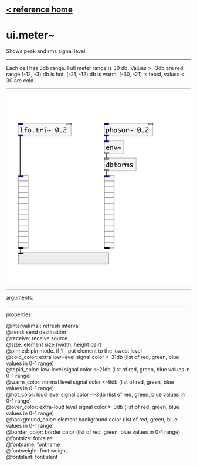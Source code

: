 [< reference home](index.html)
---

# ui.meter~


Shows peak and rms signal level

---

Each cell has 3db range. Full meter range is 39 db.
Values &gt; -3db are red, range [-12, -3) db is hot, [-21, -12) db is warm, [-30,
            -21) is tepid, values &lt; 30 are cold.
<br>


---


![example](examples/ui.meter~-example.jpg)

---
arguments:


---
properties:

@interval(ms): 
            refresh interval<br>
@send: send destination<br>
@receive: receive source<br>
@size: element size (width, height
            pair)<br>
@pinned: pin mode. if 1 - put element
            to the lowest level<br>
@cold_color: extra low-level signal
            color &lt;-31db (list of red, green, blue values in 0-1 range)<br>
@tepid_color: low-level signal color
            &lt;-21db (list of red, green, blue values in 0-1 range)<br>
@warm_color: normal level signal
            color &lt;-9db (list of red, green, blue values in 0-1 range)<br>
@hot_color: loud level signal color
            &lt;-3db (list of red, green, blue values in 0-1 range)<br>
@over_color: extra-loud level signal
            color &gt;-3db (list of red, green, blue values in 0-1 range)<br>
@background_color: element
            background color (list of red, green, blue values in 0-1 range)<br>
@border_color: border color (list
            of red, green, blue values in 0-1 range)<br>
@fontsize: 
            fontsize<br>
@fontname: fontname<br>
@fontweight: font
            weight<br>
@fontslant: font
            slant<br>

